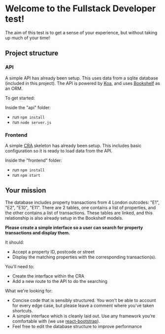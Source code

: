 # Welcome to the Fullstack Developer test!

The aim of this test is to get a sense of your experience, but without taking up much of your time!

## Project structure

### API

A simple API has already been setup. This uses data from a sqlite database (included in this project). The API is powered by [Koa](https://github.com/koajs/koa), and uses [Bookshelf](https://bookshelfjs.org/) as an ORM.

To get started:

Inside the "api" folder: 
- run `npm install`
- run `node server.js`

### Frontend

A simple [CRA](https://create-react-app.dev) skeleton has already been setup. This includes basic configuration so it is ready to load data from the API.

Inside the "frontend" folder: 
- run `npm install`
- run `npm start`


## Your mission

The database includes property transactions from 4 London outcodes: "E1", "E2", "E10", "E11". There are 2 tables, one contains a list of properties, and the other contains a list of transactions. These tables are linked, and this relationship is also already setup in the Bookshelf models.

**Please create a simple interface so a user can search for property transactions and display them.**

It should:
- Accept a property ID, postcode or street
- Display the matching properties with the corresponding transaction(s).

You'll need to:
- Create the interface within the CRA
- Add a new route to the API to do the searching

What we're looking for:
- Concise code that is sensibly structured. You won't be able to account for every edge case, but please leave a comment where you've taken shortcuts.
- A simple interface which is cleanly laid out. Use any framework you're comfortable with (we use [react-bootstrap](https://react-bootstrap.github.io/)).
- Feel free to edit the database structure to improve performance

